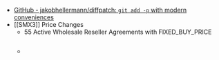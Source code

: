 - [GitHub - jakobhellermann/diffpatch: `git add -p` with modern conveniences](https://github.com/jakobhellermann/diffpatch?tab=readme-ov-file)
- [[SMX3]] Price Changes
	- 55 Active Wholesale Reseller Agreements with FIXED_BUY_PRICE
	  ```
	  ```
	-